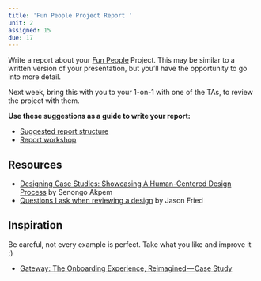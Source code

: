```yaml
---
title: 'Fun People Project Report '
unit: 2
assigned: 15
due: 17
---
```

Write a report about your [Fun People](https://uxui0519.netlify.com/projects/smart-people/) Project. This may be similar to a written version of your presentation, but you’ll have the opportunity to go into more detail.

Next week, bring this with you to your 1-on-1 with one of the TAs, to review the project with them.

**Use these suggestions as a guide to write your report:**

* [Suggested report structure](https://docs.google.com/document/d/1QxkT1J8SvOVmIRhnR3CEM5Lugq-nOn4gZfbpUlJ2pZw/view)
* [Report workshop](https://drive.google.com/open?id=1scS1kBav9aFshEY5X5A1mhZx8ObipspX)

## Resources

* [Designing Case Studies: Showcasing A Human-Centered Design Process](https://www.smashingmagazine.com/2015/02/designing-case-studies-human-centered-design-process/) by Senongo Akpem
* [Questions I ask when reviewing a design](https://signalvnoise.com/posts/3024-questions-i-ask-when-reviewing-a-design) by Jason Fried

## Inspiration

Be careful, not every example is perfect. Take what you like and improve it ;)

* [Gateway: The Onboarding Experience, Reimagined — Case Study](https://medium.com/nyc-design/gateway-the-onboarding-experience-reimagined-case-study-50945b41b4a)
